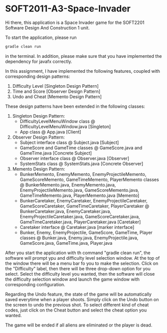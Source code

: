 # SOFT2011-A3-Space-Invader

Hi there, this application is a Space Invader game for the SOFT2201 Software Design And Construction 1 unit.

To start the application, please run 
```bash
gradle clean run
```
in the terminal. In addition, please make sure that you have implemented the dependency for javafx correctly.

In this assignment, I have implemented the following features, coupled with corresponding design patterns:
1. Difficulty Level [Singleton Design Pattern]
2. Time and Score [Observer Design Pattern]
3. Undo and Cheat [Memento Design Pattern]

These design patterns have been extended in the following classes:
1. Singleton Design Pattern:
    - DifficultyLevelMenuWindow class @ DifficultyLevelMenuWindow.java [Singleton]
    - App class @ App.java [Client]
2. Observer Design Pattern:
    - Subject interface class @ Subject.java [Subject]
    - GameScore and GameTime classes @ GameScore.java and GameTime.java [Concrete Subject]
    - Observer interface class @ Observer.java [Observer]
    - SystemStats class @ SystemStats.java [Concrete Observer]
3. Memento Design Pattern:
    - BunkerMemento, EnemyMemento, EnemyProjectileMemento, GameScoreMemento, GameTimeMemento, PlayerMemento classes @
        BunkerMemento.java, EnemyMemento.java, EnemyProjectileMemento.java, GameScoreMemento.java, GameTimeMemento.java,
        PlayerMemento.java [Memento]
    - BunkerCaretaker, EnemyCaretaker, EnemyProjectileCaretaker, GameScoreCaretaker, GameTimeCaretaker, PlayerCaretaker
        @ BunkerCaretaker.java, EnemyCaretaker.java, EnemyProjectileCaretaker.java, GameScoreCaretaker.java,
        GameTimeCaretaker.java, PlayerCaretaker.java [Caretaker]
    - Caretaker interface @ Caretaker.java [marker interface]
    - Bunker, Enemy, EnemyProjectile, GameScore, GameTime, Player classes @ Bunker.java, Enemy.java, EnemyProjectile.java,
        GameScore.java, GameTime.java, Player.java

After you start the application with th command "gradle clean run", the software will prompt ypu and difficulty level
selection window. At the top of the window there will be a menu bar fo you to make the selection. Click on the "Difficulty" label,
then there will be three drop-down option for you select. Select the difficulty level you wanted, then the software will close
the difficulty selection window and launch the game window with corresponding configuration.

Regarding the Undo feature, the state of the game will be automatically saved everytime when a player shoots. Simply click on
the Undo button on the screen to undo the previous shot. To select different kind of cheat codes, just click on the Cheat button and
select the cheat option you wanted.

The game will be ended if all aliens are eliminated or the player is dead.
